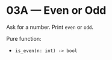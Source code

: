 # 03A — Even or Odd
Ask for a number. Print `even` or `odd`.

Pure function:
- `is_even(n: int) -> bool`

